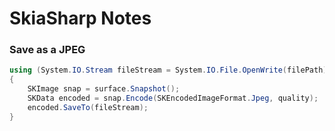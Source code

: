 # SkiaSharp Notes

### Save as a JPEG
```cs
using (System.IO.Stream fileStream = System.IO.File.OpenWrite(filePath))
{
    SKImage snap = surface.Snapshot();
    SKData encoded = snap.Encode(SKEncodedImageFormat.Jpeg, quality);
    encoded.SaveTo(fileStream);
}
```
